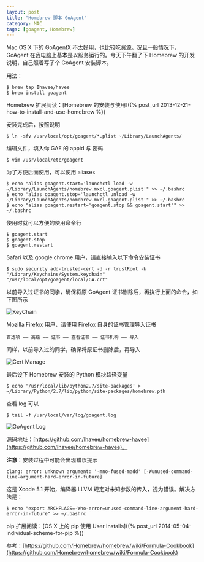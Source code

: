 ```yaml
---
layout: post
title: "Homebrew 脚本 GoAgent"
category: MAC
tags: [goagent, Homebrew]
---
```


Mac OS X 下的 GoAgentX 不太好用，也比较吃资源。况且一般情况下，GoAgent 在我电脑上基本是以服务运行的。今天下午翻了下 Homebrew 的开发说明，自己照着写了个 GoAgent 安装脚本。

用法：

    $ brew tap Ihavee/havee
    $ brew install goagent

<!-- more -->
Homebrew 扩展阅读：[Homebrew 的安装与使用]({% post_url 2013-12-21-how-to-install-and-use-homebrew %})

安装完成后，按照说明

    $ ln -sfv /usr/local/opt/goagent/*.plist ~/Library/LaunchAgents/

编辑文件，填入你 GAE 的 appid 与 密码

    $ vim /usr/local/etc/goagent

为了方便后面使用，可以使用 aliases

    $ echo "alias goagent.start='launchctl load -w ~/Library/LaunchAgents/homebrew.mxcl.goagent.plist'" >> ~/.bashrc
    $ echo "alias goagent.stop='launchctl unload -w ~/Library/LaunchAgents/homebrew.mxcl.goagent.plist'" >> ~/.bashrc
    $ echo "alias goagent.restart='goagent.stop && goagent.start'" >> ~/.bashrc

使用时就可以方便的使用命令行

    $ goagent.start
    $ goagent.stop
    $ goagent.restart

Safari 以及 google chrome 用户，请直接输入以下命令安装证书

    $ sudo security add-trusted-cert -d -r trustRoot -k "/Library/Keychains/System.keychain" "/usr/local/opt/goagent/local/CA.crt"

以前导入过证书的同学，确保将原 GoAgent 证书删除后，再执行上面的命令，如下图所示

![KeyChain](//cdn.09hd.com/images/2014/05/keychain.png)

Mozilla Firefox 用户，请使用 Firefox 自身的证书管理导入证书

    首选项 —— 高级 —— 证书 —— 查看证书 —— 证书机构 —— 导入

同样，以前导入过的同学，确保将原证书删除后，再导入

![Cert Manage](//cdn.09hd.com/images/2014/05/cert-manage.png)

最后设下 Homebrew 安装的 Python 模块路径变量

    $ echo '/usr/local/lib/python2.7/site-packages' > ~/Library/Python/2.7/lib/python/site-packages/homebrew.pth

查看 log 可以

    $ tail -f /usr/local/var/log/goagent.log

![GoAgent Log](//cdn.09hd.com/images/2014/05/goagent-log.png)

源码地址：[https://github.com/Ihavee/homebrew-havee](https://github.com/Ihavee/homebrew-havee)。



**注意**：安装过程中可能会出现错误提示

    clang: error: unknown argument: '-mno-fused-madd' [-Wunused-command-line-argument-hard-error-in-future]

这是 Xcode 5.1 开始，编译器 LLVM 规定对未知参数的传入，视为错误。解决方法是：

    $ echo "export ARCHFLAGS=-Wno-error=unused-command-line-argument-hard-error-in-future" >> ~/.bashrc

pip 扩展阅读：[OS X 上的 pip 使用 User Installs]({% post_url 2014-05-04-individual-scheme-for-pip %})

参考：[https://github.com/Homebrew/homebrew/wiki/Formula-Cookbook](https://github.com/Homebrew/homebrew/wiki/Formula-Cookbook)
